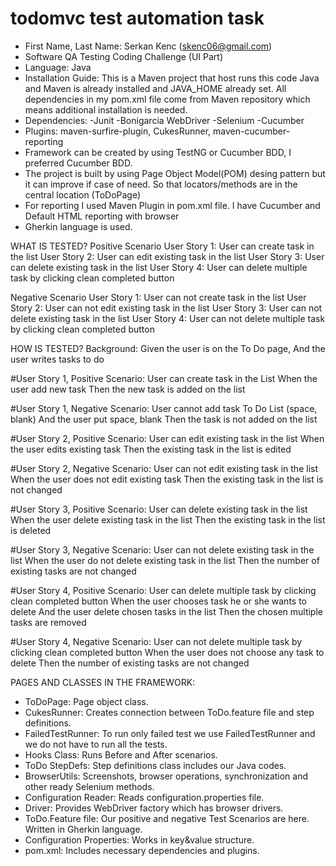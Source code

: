 # todomvc test automation task
* First Name, Last Name: Serkan Kenc (skenc06@gmail.com)
* Software QA Testing Coding Challenge (UI Part)
* Language: Java
* Installation Guide:
This is a Maven project that host runs this code Java and Maven is already installed and JAVA_HOME already set.
All dependencies in my pom.xml file come from Maven repository which means additional installation is needed.
* Dependencies:
 -Junit
 -Bonigarcia WebDriver
 -Selenium
 -Cucumber
* Plugins: maven-surfire-plugin, CukesRunner, maven-cucumber-reporting
* Framework can be created by using TestNG or Cucumber BDD, I preferred Cucumber BDD.
* The project is built by using Page Object Model(POM) desing pattern but it can improve if case of need.
So that locators/methods are in the central location (ToDoPage)
* For reporting I used Maven Plugin in pom.xml file. I have Cucumber and Default HTML reporting with browser
* Gherkin language is used.

WHAT IS TESTED?
 Positive Scenario
  User Story 1: User can create task in the list
  User Story 2: User can edit existing task in the list
  User Story 3: User can delete existing task in the list
  User Story 4: User can delete multiple task by clicking clean completed button
 
 Negative Scenario
  User Story 1: User can not create task in the list
  User Story 2: User can not edit existing task in the list
  User Story 3: User can not delete existing task in the list
  User Story 4: User can not delete multiple task by clicking clean completed button
 
HOW IS TESTED?
Background: Given the user is on the To Do page, And the user writes tasks to do
  
#User Story 1, Positive Scenario: User can create task in the List
  When the user add new task
  Then the new task is added on the list

#User Story 1, Negative Scenario: User cannot add task To Do List (space, blank)
  And the user put space, blank
  Then the task is not added on the list

#User Story 2, Positive Scenario: User can edit existing task in the list
  When the user edits existing task
  Then the existing task in the list is edited

#User Story 2, Negative Scenario: User can not edit existing task in the list
  When the user does not edit existing task
  Then the existing task in the list is not changed

#User Story 3, Positive Scenario: User can delete existing task in the list
  When the user delete existing task in the list
  Then the existing task in the list is deleted

#User Story 3, Negative Scenario: User can not delete existing task in the list
  When the user do not delete existing task in the list
  Then the number of existing tasks are not changed

#User Story 4, Positive Scenario: User can delete multiple task by clicking clean completed button
  When the user chooses task he or she wants to delete
  And the user delete chosen tasks in the list
  Then the chosen multiple tasks are removed

#User Story 4, Negative Scenario: User can not delete multiple task by clicking clean completed button
  When the user does not choose any task to delete
  Then the number of existing tasks are not changed

PAGES AND CLASSES IN THE FRAMEWORK:

* ToDoPage: Page object class.
* CukesRunner: Creates connection between ToDo.feature file and step definitions.
* FailedTestRunner: To run only failed test we use FailedTestRunner and we do not have to run all the tests.
* Hooks Class: Runs Before and After scenarios.
* ToDo StepDefs: Step definitions class includes our Java codes.
* BrowserUtils: Screenshots, browser operations, synchronization and other ready Selenium methods.
* Configuration Reader: Reads configuration.properties file. 
* Driver: Provides WebDriver factory which has browser drivers.
* ToDo.Feature file: Our positive and negative Test Scenarios are here. Written in Gherkin language.
* Configuration Properties: Works in key&value structure.
* pom.xml: Includes necessary dependencies and plugins.

